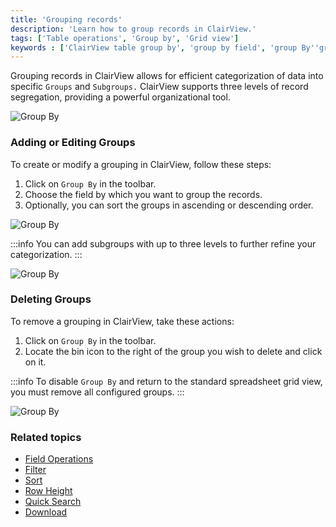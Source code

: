 ```yaml
---
title: 'Grouping records'
description: 'Learn how to group records in ClairView.'
tags: ['Table operations', 'Group by', 'Grid view']
keywords : ['ClairView table group by', 'group by field', 'group By''grouping records', 'grouping','group by in table']
---
```


Grouping records in ClairView allows for efficient categorization of data into specific `Groups` and `Subgroups.` ClairView supports three levels of record segregation, providing a powerful organizational tool.

![Group By](/img/v2/table-operations/group-by-1.png)

### Adding or Editing Groups

To create or modify a grouping in ClairView, follow these steps:

1. Click on `Group By` in the toolbar.
2. Choose the field by which you want to group the records.
3. Optionally, you can sort the groups in ascending or descending order.

![Group By](/img/v2/table-operations/group-by-create.png)

:::info
You can add subgroups with up to three levels to further refine your categorization.
:::

![Group By](/img/v2/table-operations/group-by-nested.png)

### Deleting Groups

To remove a grouping in ClairView, take these actions:

1. Click on `Group By` in the toolbar.
2. Locate the bin icon to the right of the group you wish to delete and click on it.

:::info
To disable `Group By` and return to the standard spreadsheet grid view, you must remove all configured groups.
:::

![Group By](/img/v2/table-operations/group-by-delete.png)

### Related topics
- [Field Operations](/table-operations/field-operations)
- [Filter](/table-operations/filter)
- [Sort](/table-operations/sort)
- [Row Height](/table-operations/row-height)
- [Quick Search](/table-operations/search)
- [Download](/table-operations/download)